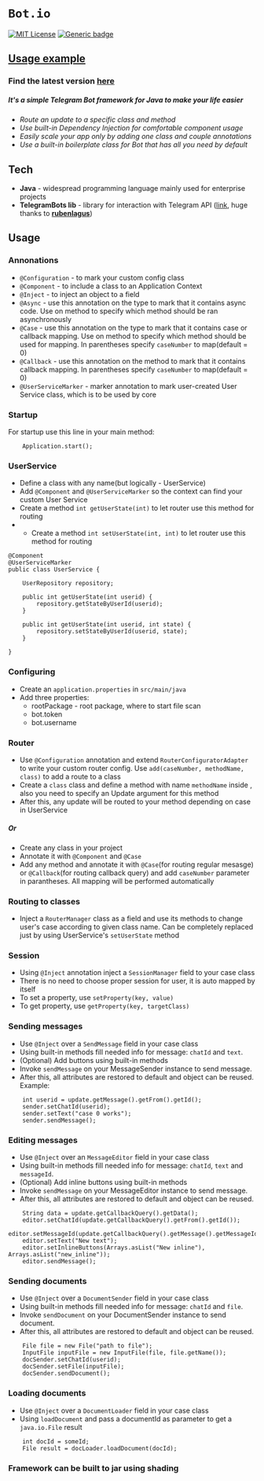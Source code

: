 # `Bot.io`
[![MIT License](https://img.shields.io/badge/License-MIT-Blue.svg)](LICENSE)
[![Generic badge](https://img.shields.io/badge/Build-Passing-Green.svg)](https://mvnrepository.com/artifact/io.github.alexzhyshko/BotIO)

## [Usage example](https://github.com/alexzhyshko/Bot.io.examples/tree/master)

### Find the latest version [here](https://search.maven.org/artifact/io.github.alexzhyshko/BotIO)



##### It's a simple Telegram Bot framework for Java to make your life easier

  - *Route an update to a specific class and method*
  - *Use built-in Dependency Injection for comfortable component usage*
  - *Easily scale your app only by adding one class and couple annotations*
  - *Use a built-in boilerplate class for Bot that has all you need by default*


## Tech

* **Java** - widespread programming language mainly used for enterprise projects
* **TelegramBots lib** - library for interaction with Telegram API ([link](https://github.com/rubenlagus/TelegramBots/wiki/Getting-Started), huge thanks to [**rubenlagus**](https://github.com/rubenlagus))

## Usage

### Annonations
* `@Configuration` - to mark your custom config class
* `@Component` - to include a class to an Application Context
* `@Inject` - to inject an object to a field
* `@Async` - use this annotation on the type to mark that it contains async code. Use on method to specify which method should be ran asynchronously
* `@Case` - use this annotation on the type to mark that it contains case or callback mapping. Use on method to specify which method should be used for mapping. In parentheses specify `caseNumber` to map(default = 0)
* `@Callback` - use this annotation on the method to mark that it contains callback mapping. In parentheses specify `caseNumber` to map(default = 0)
* `@UserServiceMarker` - marker annotation to mark user-created User Service class, which is to be used by core

### Startup
For startup use this line in your main method:
```
    Application.start();
```

### UserService
* Define a class with any name(but logically - UserService)
* Add `@Component` and `@UserServiceMarker` so the context can find your custom User Service
* Create a method `int getUserState(int)` to let router use this method for routing
* * Create a method `int setUserState(int, int)` to let router use this method for routing
```
@Component
@UserServiceMarker
public class UserService {
	
	UserRepository repository;
	
	public int getUserState(int userid) {
		repository.getStateByUserId(userid);
	}
	
	public int getUserState(int userid, int state) {
		repository.setStateByUserId(userid, state);
	}
	
}
```

### Configuring
* Create an `application.properties` in `src/main/java`
* Add three properties:
    * rootPackage - root package, where to start file scan
    * bot.token
    * bot.username

### Router

* Use `@Configuration` annotation and extend `RouterConfiguratorAdapter` to write your custom router config. Use `add(caseNumber, methodName, class)` to add a route to a class
* Create a `class` class and define a method with name `methodName` inside , also you need to specify an Update argument for this method
* After this, any update will be routed to your method depending on case in UserService

##### Or
  
* Create any class in your project
* Annotate it with `@Component` and `@Case`
* Add any method and annotate it with `@Case`(for routing regular mesasge) or `@Callback`(for routing callback query) and add `caseNumber` parameter in parantheses. 
All mapping will be performed automatically

### Routing to classes

* Inject a `RouterManager` class as a field and use its methods to change user's case according to given class name.
Can be completely replaced just by using UserService's `setUserState` method

### Session
* Using `@Inject` annotation inject a `SessionManager` field to your case class
* There is no need to choose proper session for user, it is auto mapped by itself
* To set a property, use `setProperty(key, value)`
* To get property, use `getProperty(key, targetClass)`

### Sending messages
* Use `@Inject` over a `SendMessage` field in your case class
* Using built-in methods fill needed info for message: `chatId` and `text`.
* (Optional) Add buttons using built-in methods
* Invoke `sendMessage` on your MessageSender instance to send message.
* After this, all attributes are restored to default and object can be reused.
Example:
```
    int userid = update.getMessage().getFrom().getId();
    sender.setChatId(userid);
    sender.setText("case 0 works");
    sender.sendMessage();
```

### Editing messages
* Use `@Inject` over an `MessageEditor` field in your case class
* Using built-in methods fill needed info for message: `chatId`, `text` and `messageId`.
* (Optional) Add inline buttons using built-in methods
* Invoke `sendMessage` on your MessageEditor instance to send message.
* After this, all attributes are restored to default and object can be reused.
```
    String data = update.getCallbackQuery().getData();
	editor.setChatId(update.getCallbackQuery().getFrom().getId());
	editor.setMessageId(update.getCallbackQuery().getMessage().getMessageId());
	editor.setText("New text");
	editor.setInlineButtons(Arrays.asList("New inline"), Arrays.asList("new_inline"));
	editor.sendMessage();
```
### Sending documents
* Use `@Inject` over a `DocumentSender` field in your case class
* Using built-in methods fill needed info for message: `chatId` and `file`.
* Invoke `sendDocument` on your DocumentSender instance to send document.
* After this, all attributes are restored to default and object can be reused.
```
    File file = new File("path to file");
	InputFile inputFile = new InputFile(file, file.getName());
	docSender.setChatId(userid);
	docSender.setFile(inputFile);
	docSender.sendDocument();
```

### Loading documents
* Use `@Inject` over a `DocumentLoader` field in your case class
* Using `loadDocument` and pass a documentId as parameter to get a `java.io.File` result
```
    int docId = someId;
	File result = docLoader.loadDocument(docId);
```

### Framework can be built to jar using shading
